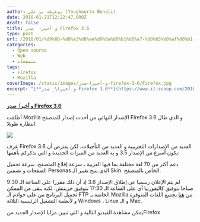 ```yaml
---
author: يوغرطة بن علي (Youghourta Benali)
date: 2010-01-21T12:22:47.000Z
draft: false
title: و أخيرا  صدر Firefox 3.6
type: post
url: /2010/01/%d9%88-%d8%a3%d8%ae%d9%8a%d8%b1%d8%a7-%d8%b5%d8%af%d8%b1-firefox-3-6/
categories:
  - Open source
  - Web
  - متصفحات
tags:
  - Firefox
  - Mozilla
coverImage: /static/images/و-أخيرا-صدر-firefox-3-6/Firefox.jpg
excerpt: "[**و أخيرا\_ صدر Firefox 3.6**](https://www.it-scoop.com/2010/01/%d9%88-%d8%a3%d8%ae%d9%8a%d8%b1%d8%a7-%d8%b5%d8%af%d8%b1-firefox-3-6/)\n\nأطلقت Mozilla الإصدار النهائي من أحدث إصدار للمتصفح Firefox 3.6 و الذي طال انتظاره طويلا.\n\n\n\nعرف Firefox 3.6 العديد من الإصدارات التجريبية و العديد من التأجيلات، لكن يفترض أن يكون أسرع من الإصدار 3.5 و به العديد"
---
```

[**و أخيرا  صدر Firefox 3.6**](https://www.it-scoop.com/2010/01/%d9%88-%d8%a3%d8%ae%d9%8a%d8%b1%d8%a7-%d8%b5%d8%af%d8%b1-firefox-3-6/)

أطلقت Mozilla الإصدار النهائي من أحدث إصدار للمتصفح Firefox 3.6 و الذي طال انتظاره طويلا.

![](/static/images/و-أخيرا-صدر-firefox-3-6/Firefox.jpg)

عرف Firefox 3.6 العديد من الإصدارات التجريبية و العديد من التأجيلات، لكن يفترض أن يكون أسرع من الإصدار 3.5 و به العديد من الميزات الجديدة و التي نذكركم بأهمها:

دعم أكثر من 70 لغة مختلفة بما فيها العربية ، سرعة إقلاع المتصفح، سرعة تحميل الصفحات و تضمين Personas الذي يتيح تغيير الـ Skin  الخاص بالمتصفح.

لم يتم الإعلان رسميا عن إطلاق الإصدار 3.6 إذ أن ذلك مقررا على الساعة الـ 9:30 صباحا بتوفيق كاليفورنيا أي على الساعة الـ 17:30 بتوفيق جرينتش. لكنه يبقى من الممكن تحميل البرنامج من على خوادم الـ FTP الخاصة بـ Mozilla من [هنا](ftp://ftp.mozilla.org/pub/firefox/releases/3.6/) بجميع اللغات المتوفرة و لأنظمة التشغيل الرئيسية الثلاثة Windows ، Linux و الـ Mac.

يمكن مشاهدة الفيديو التالية و التي تبيين مزايا الإصدار الجديد منFirefox
